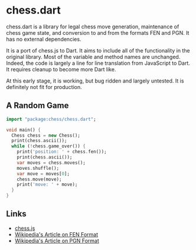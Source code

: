 chess.dart
==========

chess.dart is a library for legal chess move generation, maintenance of chess game state, and conversion to and from the formats FEN and PGN.  It has no external dependencies.

It is a port of chess.js to Dart.  It aims to include all of the functionality in the original library.  Most of the variable and method names are unchanged.  Indeed, the code is largely a line for line translation from JavaScript to Dart.  It requires cleanup to become more Dart like.

At this early stage, it is working, but bug ridden and largely untested. It is definitely not fit for production.

## A Random Game

```dart
import "package:chess/chess.dart";

void main() {
  Chess chess = new Chess();
  print(chess.ascii());
  while (!chess.game_over()) {
    print('position: ' + chess.fen());
    print(chess.ascii());
    var moves = chess.moves();
    moves.shuffle();
    var move = moves[0];
    chess.move(move);
    print('move: ' + move);
  }
}
```

## Links
- [chess.js](https://github.com/jhlywa/chess.js)
- [Wikipedia's Article on FEN Format](http://en.wikipedia.org/wiki/Forsyth–Edwards_Notation)
- [Wikipedia's Article on PGN Format](http://en.wikipedia.org/wiki/Portable_Game_Notation)
